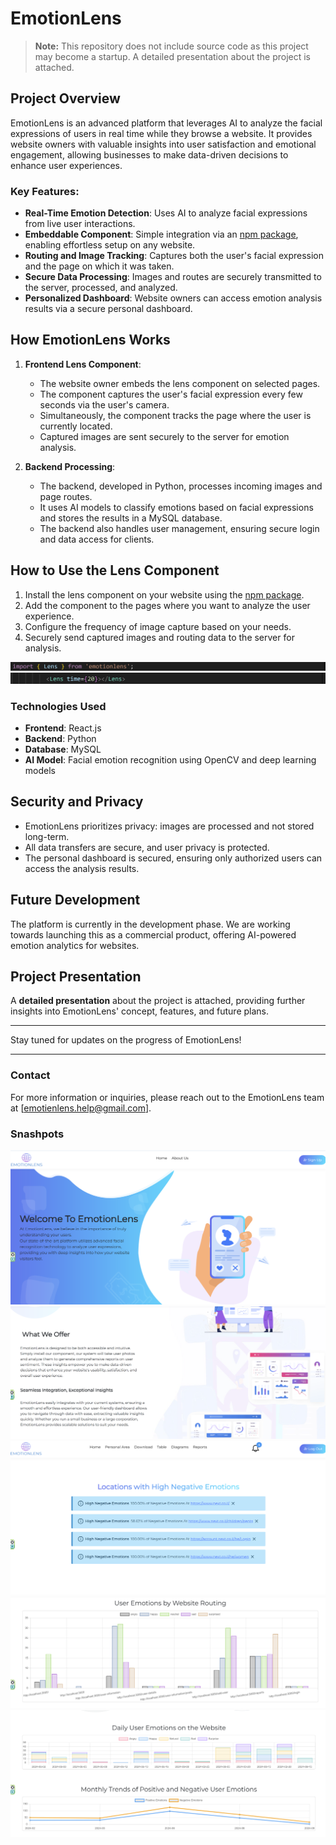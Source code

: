 # EmotionLens

> **Note:** This repository does not include source code as this project may become a startup.
A detailed presentation about the project is attached.

## Project Overview

EmotionLens is an advanced platform that leverages AI to analyze the facial expressions of users in real time while they browse a website. It provides website owners with valuable insights into user satisfaction and emotional engagement, allowing businesses to make data-driven decisions to enhance user experiences.

### Key Features:
- **Real-Time Emotion Detection**: Uses AI to analyze facial expressions from live user interactions.
- **Embeddable Component**: Simple integration via an [npm package](https://www.npmjs.com/package/emotionlens), enabling effortless setup on any website.
- **Routing and Image Tracking**: Captures both the user's facial expression and the page on which it was taken.
- **Secure Data Processing**: Images and routes are securely transmitted to the server, processed, and analyzed.
- **Personalized Dashboard**: Website owners can access emotion analysis results via a secure personal dashboard.

## How EmotionLens Works

1. **Frontend Lens Component**:
   - The website owner embeds the lens component on selected pages.
   - The component captures the user's facial expression every few seconds via the user's camera.
   - Simultaneously, the component tracks the page where the user is currently located.
   - Captured images are sent securely to the server for emotion analysis.   

2. **Backend Processing**:
   - The backend, developed in Python, processes incoming images and page routes.
   - It uses AI models to classify emotions based on facial expressions and stores the results in a MySQL database.
   - The backend also handles user management, ensuring secure login and data access for clients.

## How to Use the Lens Component

1. Install the lens component on your website using the [npm package](https://www.npmjs.com/package/emotionlens).
2. Add the component to the pages where you want to analyze the user experience.
3. Configure the frequency of image capture based on your needs.
4. Securely send captured images and routing data to the server for analysis.

![EmotionLens Install](./emotionlens/import.png)
![EmotionLens Import](./emotionlens/integrate.png)

### Technologies Used
- **Frontend**: React.js
- **Backend**: Python
- **Database**: MySQL
- **AI Model**: Facial emotion recognition using OpenCV and deep learning models

## Security and Privacy

- EmotionLens prioritizes privacy: images are processed and not stored long-term.
- All data transfers are secure, and user privacy is protected.
- The personal dashboard is secured, ensuring only authorized users can access the analysis results.

## Future Development

The platform is currently in the development phase. We are working towards launching this as a commercial product, offering AI-powered emotion analytics for websites.

## Project Presentation

A **detailed presentation** about the project is attached, providing further insights into EmotionLens' concept, features, and future plans.

---

Stay tuned for updates on the progress of EmotionLens!

---

### Contact

For more information or inquiries, please reach out to the EmotionLens team at [emotienlens.help@gmail.com].

### Snashpots

![EmotionLens Home](./emotionlens/emotionlens_home.png)
![EmotionLens Explanation](./emotionlens/emotionlens_home_2.png)
![EmotionLens Notifications](./emotionlens/notifications.png)
![EmotionLens Notifications](./emotionlens/צילום%20מסך%202024-08-15%20220842.png)
![EmotionLens Notifications](./emotionlens/צילום%20מסך%202024-08-15%20220924.png)
